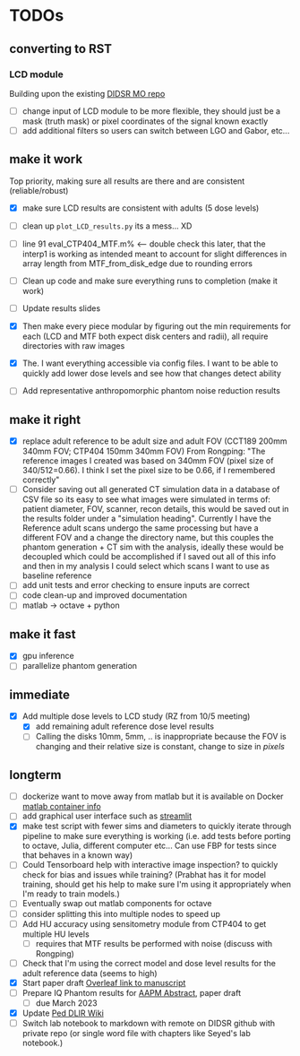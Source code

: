 # TODOs

## converting to RST

### LCD module

Building upon the existing [DIDSR MO repo](https://github.com/DIDSR/VICTRE_MO)

- [ ] change input  of LCD module to be more flexible, they should just be a mask (truth mask) or pixel coordinates of the signal known exactly
- [ ] add additional filters so users can switch between LGO and Gabor, etc...

## make it work

Top priority, making sure all results are there and are consistent (reliable/robust)

- [X] make sure LCD results are consistent with adults (5 dose levels)
- [ ] clean up `plot_LCD_results.py` its a mess... XD
- [ ] line 91 eval_CTP404_MTF.m% <-- double check this later, that the interp1 is working as intended meant to account for slight differences in array length from MTF_from_disk_edge due to rounding errors

- [ ] Clean up code and make sure everything runs to completion (make it work)
- [ ] Update results slides
- [X] Then make every piece modular by figuring out the min requirements for each (LCD and MTF both expect disk centers and radii), all require directories with raw images
- [X] The. I want everything accessible via config files. I want to be able to quickly add lower dose levels and see how that changes detect ability
- [ ] Add representative anthropomorphic phantom noise reduction results

## make it right

- [X] replace adult reference to be adult size and adult FOV (CCT189 200mm 340mm FOV; CTP404 150mm 340mm FOV) From Rongping: "The reference images I created was based on 340mm FOV (pixel size of 340/512=0.66). I think I set the pixel size to be 0.66, if I remembered correctly"
- [ ] Consider saving out all generated CT simulation data in a database of CSV file so its easy to see what images were simulated in terms of: patient diameter, FOV, scanner, recon details, this would be saved out in the results folder under a  "simulation heading". Currently I have the Reference adult scans undergo the same processing but have a different FOV and a change the directory name, but this couples the phantom generation + CT sim with the analysis, ideally these would be decoupled which could be accomplished if I saved out all of this info and then in my analysis I could select which scans I want to use as baseline reference
- [ ] add unit tests and error checking to ensure inputs are correct
- [ ] code clean-up and improved documentation
- [ ] matlab -> octave + python

## make it fast

- [X] gpu inference
- [ ] parallelize phantom generation

## immediate

- [X] Add multiple dose levels to LCD study (RZ from 10/5 meeting)
  - [X] add remaining adult reference dose level results
  - [ ] Calling the disks 10mm, 5mm, .. is inappropriate because the FOV is changing and their relative size is constant, change to size in *pixels*

## longterm

- [ ] dockerize want to move away from matlab but it is available on Docker [matlab container info](https://www.mathworks.com/help/cloudcenter/ug/matlab-container-on-docker-hub.html)
- [ ] add graphical user interface such as [streamlit](https://streamlit.io)
- [X] make test script with fewer sims and diameters to quickly iterate through pipeline to make sure everything is working (i.e. add tests before porting to octave, Julia, different computer etc... Can use FBP for tests since that behaves in a known way)
- [ ] Could Tensorboard help with interactive image inspection? to quickly check for bias and issues while training? (Prabhat has it for model training, should get his help to make sure I'm using it appropriately when I'm ready to train models.)
- [ ] Eventually swap out matlab components for octave
- [ ] consider splitting this into multiple nodes to speed up
- [ ] Add HU accuracy using sensitometry module from CTP404 to get multiple HU levels
  - [ ] requires that MTF results be performed with noise (discuss with Rongping)
- [ ] Check that I'm using the correct model and dose level results for the adult reference data (seems to high)
- [X] Start paper draft [Overleaf link to manuscript](https://www.overleaf.com/6647865587zswnmrpfsckg)
- [ ] Prepare IQ Phantom results for [AAPM Abstract](https://www.aapm.org/meetings/default.asp), paper draft
  - [ ] due March 2023
- [X] Update [Ped DLIR Wiki](https://fda.sharepoint.com/sites/CDRH-OSEL-DIDSR/DIDSR%20Wiki/Medical%20Imaging%20and%20Diagnostics/Pediatric%20DLIR/Home_PedDLIR.aspx)
- [ ] Switch lab notebook to markdown with remote on DIDSR github with private repo (or single word file with chapters like Seyed's lab notebook.)
